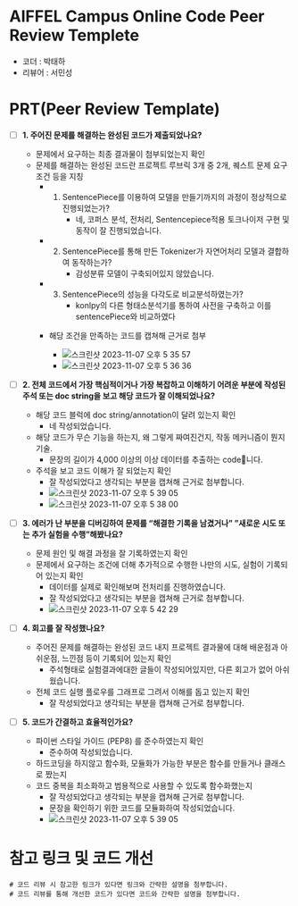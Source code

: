 # AIFFEL Campus Online Code Peer Review Templete
- 코더 : 박태하
- 리뷰어 : 서민성


# PRT(Peer Review Template)
- [ ]  **1. 주어진 문제를 해결하는 완성된 코드가 제출되었나요?**
    - 문제에서 요구하는 최종 결과물이 첨부되었는지 확인
    - 문제를 해결하는 완성된 코드란 프로젝트 루브릭 3개 중 2개, 
    퀘스트 문제 요구조건 등을 지칭
        - 1. SentencePiece를 이용하여 모델을 만들기까지의 과정이 정상적으로 진행되었는가?
             - 네, 코퍼스 분석, 전처리, Sentencepiece적용 토크나이저 구현 및 동작이 잘 진행되었습니다.
        - 2. SentencePiece를 통해 만든 Tokenizer가 자연어처리 모델과 결합하여 동작하는가?
             - 감성분류 모델이 구축되어있지 않았습니다.
        - 3. SentencePiece의 성능을 다각도로 비교분석하였는가?
             - konlpy의 다른 형태소분석기를 통하여 사전을 구축하고 이를 sentencePiece와 비교하였다

        - 해당 조건을 만족하는 코드를 캡쳐해 근거로 첨부
           -  ![스크린샷 2023-11-07 오후 5 35 57](https://github.com/taeha-p/AIFFEL_Quest/assets/138687269/15c34b40-da70-4713-861f-5b5d2bae67d7)
           -  ![스크린샷 2023-11-07 오후 5 36 36](https://github.com/taeha-p/AIFFEL_Quest/assets/138687269/1f6ec302-ebae-4958-a4e0-3c5b658b13dc)


- [ ]  **2. 전체 코드에서 가장 핵심적이거나 가장 복잡하고 이해하기 어려운 부분에 작성된 
주석 또는 doc string을 보고 해당 코드가 잘 이해되었나요?**
    - 해당 코드 블럭에 doc string/annotation이 달려 있는지 확인
        - 네 작성되었습니다. 
    - 해당 코드가 무슨 기능을 하는지, 왜 그렇게 짜여진건지, 작동 메커니즘이 뭔지 기술.
        - 문장의 길이가 4,000 이상의 이상 데이터를 추출하는 code니다.
    - 주석을 보고 코드 이해가 잘 되었는지 확인
        - 잘 작성되었다고 생각되는 부분을 캡쳐해 근거로 첨부합니다.
        - ![스크린샷 2023-11-07 오후 5 39 05](https://github.com/taeha-p/AIFFEL_Quest/assets/138687269/2e4d8f71-6b42-42b7-9fd2-cfc7198fbb43)
        - ![스크린샷 2023-11-07 오후 5 38 00](https://github.com/taeha-p/AIFFEL_Quest/assets/138687269/2c345191-1942-41f6-9c5b-001e6844c3c7)

- [ ]  **3. 에러가 난 부분을 디버깅하여 문제를 “해결한 기록을 남겼거나” 
”새로운 시도 또는 추가 실험을 수행”해봤나요?**
    - 문제 원인 및 해결 과정을 잘 기록하였는지 확인
    - 문제에서 요구하는 조건에 더해 추가적으로 수행한 나만의 시도, 
    실험이 기록되어 있는지 확인
        - 데이터를 실제로 확인해보며 전처리를 진행하였습니다.
        - 잘 작성되었다고 생각되는 부분을 캡쳐해 근거로 첨부합니다.
        - ![스크린샷 2023-11-07 오후 5 42 29](https://github.com/taeha-p/AIFFEL_Quest/assets/138687269/731ce764-b596-42f9-b2e7-9c6a8c98f26e)

        
- [ ]  **4. 회고를 잘 작성했나요?**
    - 주어진 문제를 해결하는 완성된 코드 내지 프로젝트 결과물에 대해
    배운점과 아쉬운점, 느낀점 등이 기록되어 있는지 확인
        - 주석형태로 실험결과에대한 글들이 작성되어있지만, 다른 회고가 없어 아쉬웠습니다.
    - 전체 코드 실행 플로우를 그래프로 그려서 이해를 돕고 있는지 확인
        - 잘 작성되었다고 생각되는 부분을 캡쳐해 근거로 첨부합니다.
        
- [ ]  **5. 코드가 간결하고 효율적인가요?**
    - 파이썬 스타일 가이드 (PEP8) 를 준수하였는지 확인
        - 준수하여 작성되었습니다.
    - 하드코딩을 하지않고 함수화, 모듈화가 가능한 부분은 함수를 만들거나 클래스로 짰는지
    - 코드 중복을 최소화하고 범용적으로 사용할 수 있도록 함수화했는지
        - 잘 작성되었다고 생각되는 부분을 캡쳐해 근거로 첨부합니다.
        - 문장을 확인하기 위한 코드를 모듈화하여 작성되었습니다.
        - ![스크린샷 2023-11-07 오후 5 39 05](https://github.com/taeha-p/AIFFEL_Quest/assets/138687269/521c8ab3-f762-4fb2-9a3f-1510e0f3e797)


# 참고 링크 및 코드 개선
```
# 코드 리뷰 시 참고한 링크가 있다면 링크와 간략한 설명을 첨부합니다.
# 코드 리뷰를 통해 개선한 코드가 있다면 코드와 간략한 설명을 첨부합니다.
```
